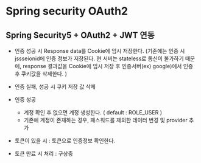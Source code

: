 # Spring security OAuth2
 
## Spring Security5 + OAuth2 + JWT 연동
- 인증 성공 시 Response data를 Cookie에 임시 저장한다. 
(기존에는 인증 시 jssseionid에 인증 정보가 저장된다. 현 서버는 stateless로 통신이 불가하기 때문에, 
response 결과값을 Cookie에 임시 저장 후 인증서버(ex) google)에서 인증 후 쿠키값을 삭제한다.
) 
- 인증 실패, 성공 시 쿠키 저장 값 삭제 
- 인증 성공 
    - 계정 확인 후 없으면 계정 생성한다. ( default : ROLE_USER )
    - 기존에 계정이 존재하는 경우, 패스워드를 제외한 데이터 변경 및 provider 추가

- 토큰이 있을 시 : 토큰으로 인증정보 확인한다.
- 토큰 만료 시 처리 : 구상중

